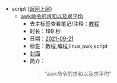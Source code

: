 - script ([返回上层](../))
    - [awk命令的求和以及求平均](https://www.bilibili.com/video/BV1qq4y1o72i)
        - 去主标签查看笔记/注释：[教程](../markmap/教程.html)
        - 时长：199 秒
        - 日期：[2021-09-21](../markmap/202109.html)
        - 标签：教程,编程,linux,awk,script
        - [封面](http://i2.hdslb.com/bfs/archive/f2ecf57eb27c24078a0f26c62914fdba9cbba82e.jpg)
        - 简介：
            > "awk命令的求和以及求平均"

